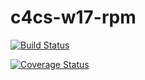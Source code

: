 # c4cs-w17-rpm
[![Build Status](https://travis-ci.org/rarhoade/c4cs-w17-rpm.svg?branch=master)](https://travis-ci.org/rarhoade/c4cs-w17-rpm)

[![Coverage Status](https://coveralls.io/repos/github/rarhoade/c4cs-w17-rpm/badge.svg?branch=master)](https://coveralls.io/github/rarhoade/c4cs-w17-rpm?branch=master)


